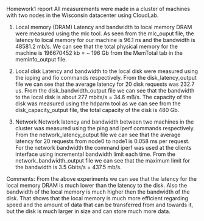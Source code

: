 Homework1 report
All measurements were made in a cluster of machines with two nodes in the Wisconsin datacenter using CloudLab.

1.	Local memory  (DRAM)
Latency and bandwidth to local memory DRAM were measured using the mlc tool. As seen from the mlc_ouput file, the latency to local memory for our machine is 96.1 ns and the bandwidth is 48581.2 mb/s. We can see that the total physical memory for the machine is 196670452 kb = ~ 196 Gb from the MemTotal tab in the meminfo_output file.

2.	Local disk
Latency and bandwidth to the local disk were measured using the ioping and fio commands respectively. From the disk_latency_output file we can see that the average latency for 20 disk requests was 232.7 us. From the disk_bandwidth_output file we can see that the bandwidth to the local disk is about 277 mbits/s = 34.6 mB/s. 
The capacity of the disk was measured using the hdparm tool as we can see from the disk_capacity_output file, the total capacity of the disk is 480 Gb. 

3.	Network
Network latency and bandwidth between two machines in the cluster was measured using the ping and iperf commands respectively. From the network_latency_output file we can see that the average latency for 20 requests from node0 to node1 is 0.058 ms per request. For the network bandwidth the command iperf was used at the clients interface using incremental bandwidth limit each time. From the network_bandwidth_output file we can see that the maximum limit for the bandwidth is 3.5 Gbits/s = 437.5 mb/s. 


Comments: 
From the above experiments we can see that the latency for the local memory DRAM is much lower than the latency to the disk. Also the bandwidth of the local memory is much higher then the bandwidth of the disk. That shows that the local memory is much more efficient regarding speed and the amount of data that can be transferred from and towards it, but the disk is much larger in size and can store much more data. 



